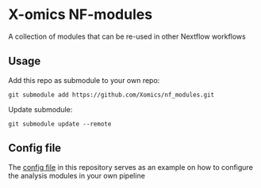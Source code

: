 # X-omics NF-modules

A collection of modules that can be re-used in other Nextflow workflows

## Usage

Add this repo as submodule to your own repo:
```
git submodule add https://github.com/Xomics/nf_modules.git
```

Update submodule:
```
git submodule update --remote
```

## Config file

The [config file](nextflow.config) in this repository serves as an example on how to configure the analysis modules in your own pipeline
